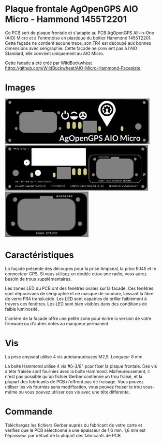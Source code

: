 # Plaque frontale AgOpenGPS AIO Micro - Hammond 1455T2201

Ce PCB sert de plaque frontale et s'adapte au PCB AgOpenGPS All-in-One (AIO) Micro et à l'entretoise en plastique du boitier Hammond 1455T2201. Cette façade ne contient aucune trace, son FR4 est découpé aux bonnes dimensions avec sérigraphie. Cette façade ne convient pas à l'AIO Standard, elle convient uniquement au AIO Micro.

Cette facade a été créé par WildBuckwheat https://github.com/WildBuckwheat/AIO-Micro-Hammond-Faceplate

# Images

<img src="https://github.com/PH64/AIO-Hammond-Faceplate/blob/main/Images/Faceplate_Top_Gerber.JPG" height="150">
<img src="https://github.com/PH64/AIO-Hammond-Faceplate/blob/main/Images/Faceplate_Bottom_Gerber.JPG" height="150">
<img src="https://github.com/PH64/AIO-Hammond-Faceplate/blob/main/Images/Spacer_Gerber.JPG" height="150">

# Caractéristiques

La façade présente des découpes pour la prise Ampseal, la prise RJ45 et le connecteur GPS. Si vous utilisez un double et/ou une radio, vous aurez besoin de trous supplémentaires.

Les zones LED du PCB ont des fenêtres ovales sur la facade. Ces fenêtres sont dépourvues de sérigraphie et de masque de soudure, laissant la fibre de verre FR4 translucide. Les LED sont capables de briller faiblement à travers ces fenêtres. Les LED sont bien visibles dans des conditions de faible luminosité.

L'arrière de la façade offre une petite zone pour écrire la version de votre firmware ou d'autres notes au marqueur permanent.

# Vis

La prise ampseal utilise 4 vis autotaraudeuses M2,5. Longueur 8 mm.

La boîte Hammond utilise 4 vis #6-3/8" pour fixer la plaque frontale. Des vis à tête fraisée sont fournies avec la boîte Hammond. Malheureusement, il n'est pas possible qu'un fichier Gerber contienne un trou fraisé, et la plupart des fabricants de PCB n'offrent pas de fraisage. Vous pouvez utiliser les vis fournies sans modification, vous pouvez fraiser le trou vous-même ou vous pouvez utiliser des vis avec une tête différente.

# Commande

Téléchargez les fichiers Gerber auprès du fabricant de votre carte et vérifiez que le PCB sélectionné a une épaisseur de 1,6 mm. 1,6 mm est l'épaisseur par défaut de la plupart des fabricants de PCB.


